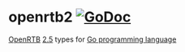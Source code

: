 # openrtb2 [![GoDoc](https://godoc.org/github.com/mxmCherry/openrtb/openrtb2?status.svg)](https://godoc.org/github.com/mxmCherry/openrtb/openrtb2)

[OpenRTB](https://iabtechlab.com/standards/openrtb/) [2.5](https://iabtechlab.com/wp-content/uploads/2016/07/OpenRTB-API-Specification-Version-2-5-FINAL.pdf) types for [Go programming language](https://golang.org/)
